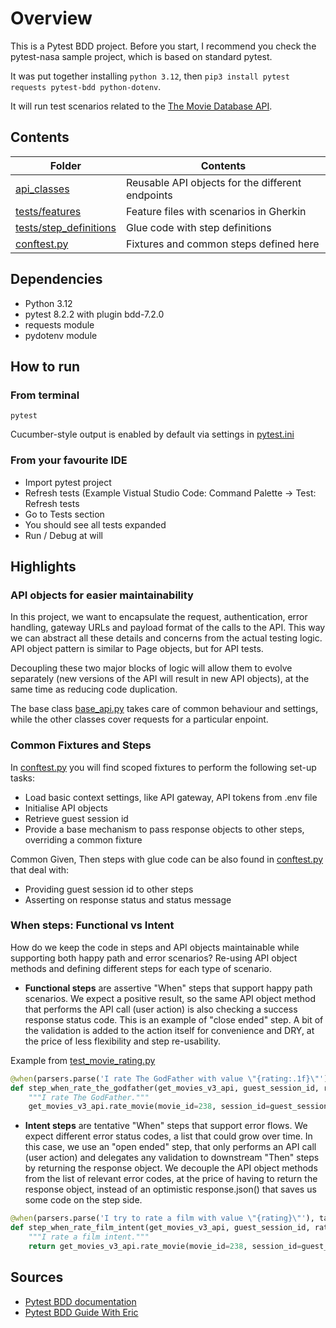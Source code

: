 # Overview

This is a Pytest BDD project. Before you start, I recommend you check the pytest-nasa sample project, which is based on standard pytest.

It was put together installing `python 3.12`, then `pip3 install pytest requests pytest-bdd python-dotenv`.

It will run test scenarios related to the [The Movie Database API](https://developer.themoviedb.org/reference/intro/getting-started).

## Contents


| **Folder** | **Contents** |
| ---        | ---          |
|  [api_classes](api_classes) |    Reusable API objects for the different endpoints      |
|  [tests/features](tests/features) |    Feature files with scenarios in Gherkin         |
|  [tests/step_definitions](tests/step_definitions) |    Glue code with step definitions |
|  [conftest.py](tests/conftest.py) |   Fixtures and common steps defined here           |

## Dependencies

- Python 3.12 
- pytest 8.2.2 with plugin bdd-7.2.0
- requests module
- pydotenv module

## How to run
### From terminal
`pytest`

Cucumber-style output is enabled by default via settings in [pytest.ini](pytest.ini)

### From your favourite IDE
- Import pytest project
- Refresh tests (Example Vistual Studio Code: Command Palette -> Test: Refresh tests
- Go to Tests section
- You should see all tests expanded
- Run / Debug at will

## Highlights

### API objects for easier maintainability
In this project, we want to encapsulate the request, authentication, error handling, gateway URLs and payload format of the calls to the API. This way we can abstract all these details and concerns from the actual testing logic. API object pattern is similar to Page objects, but for API tests. 

Decoupling these two major blocks of logic will allow them to evolve separately (new versions of the API will result in new API objects), at the same time as reducing code duplication.

The base class [base_api.py](api_classes/base_api.py) takes care of common behaviour and settings, while the other classes cover requests for a particular enpoint.


### Common Fixtures and Steps
In [conftest.py](tests/conftest.py) you will find scoped fixtures to perform the following set-up tasks:
* Load basic context settings, like API gateway, API tokens from .env file
* Initialise API objects
* Retrieve guest session id
* Provide a base mechanism to pass response objects to other steps, overriding a common fixture

Common Given, Then steps with glue code can be also found in [conftest.py](tests/conftest.py) that deal with: 
* Providing guest session id to other steps
* Asserting on response status and status message 

### When steps: Functional vs Intent
How do we keep the code in steps and API objects maintainable while supporting both happy path and error scenarios? Re-using API object methods and defining different steps for each type of scenario.

* **Functional steps** are assertive "When" steps that support happy path scenarios. We expect a positive result, so the same API object method that performs the API call (user action) is also checking a success response status code. This is an example of "close ended" step. A bit of the validation is added to the action itself for convenience and DRY, at the price of less flexibility and step re-usability.

Example from [test_movie_rating.py](tests/step_definitions/test_movie_rating.py)
```python
@when(parsers.parse('I rate The GodFather with value \"{rating:.1f}\"'))
def step_when_rate_the_godfather(get_movies_v3_api, guest_session_id, rating):
    """I rate The GodFather."""
    get_movies_v3_api.rate_movie(movie_id=238, session_id=guest_session_id, rating=rating, expected_status_code=201)
```

* **Intent steps** are tentative "When" steps that support error flows. We expect different error status codes, a list that could grow over time. In this case, we use an "open ended" step, that only performs an API call (user action) and delegates any validation to downstream "Then" steps by returning the response object. We decouple the API object methods from the list of relevant error codes, at the price of having to return the response object, instead of an optimistic response.json() that saves us some code on the step side.
```python
@when(parsers.parse('I try to rate a film with value \"{rating}\"'), target_fixture="response")
def step_when_rate_film_intent(get_movies_v3_api, guest_session_id, rating):
    """I rate a film intent."""
    return get_movies_v3_api.rate_movie(movie_id=238, session_id=guest_session_id, rating=rating)   
```

## Sources
* [Pytest BDD documentation](https://pypi.org/project/pytest-bdd/)
* [Pytest BDD Guide With Eric](https://pytest-with-eric.com/bdd/pytest-bdd/)







